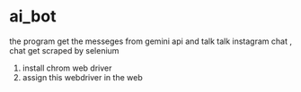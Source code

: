 # ai_bot
the program get the  messeges from gemini api and talk talk instagram  chat  , chat get scraped by selenium
1.  install chrom web driver
2.  assign this webdriver in the web
